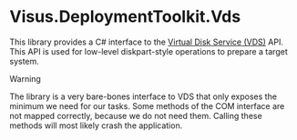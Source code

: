 # Visus.DeploymentToolkit.Vds
This library provides a C# interface to the [Virtual Disk Service (VDS)](https://learn.microsoft.com/en-us/windows/win32/vds/virtual-disk-service-portal) API. This API is used for low-level diskpart-style operations to prepare a target system.

> [!WARNING]  
> The library is a very bare-bones interface to VDS that only exposes the minimum we need for our tasks. Some methods of the COM interface are not mapped correctly, because we do not need them. Calling these methods will most likely crash the application. 